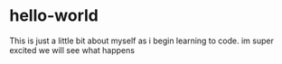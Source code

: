 # hello-world
This is just a little bit about myself as i begin learning to code. im super excited we will see what happens
